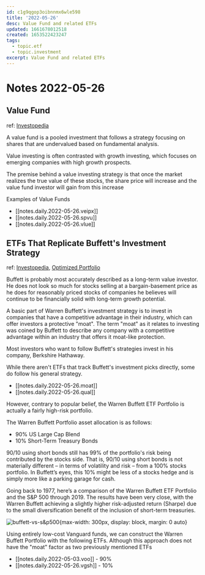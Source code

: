 ```yaml
---
id: c1g9qgop3oibnnmx6wle598
title: '2022-05-26'
desc: Value Fund and related ETFs
updated: 1661678012518
created: 1653522423247
tags:
  - topic.etf
  - topic.investment
excerpt: Value Fund and related ETFs
---
```

# Notes 2022-05-26

## Value Fund

ref: [Investopedia](https://www.investopedia.com/terms/v/valuefund.asp)

A value fund is a pooled investment that follows a strategy focusing on shares that are undervalued based on fundamental analysis.

Value investing is often contrasted with growth investing, which focuses on emerging companies with high growth prospects.

The premise behind a value investing strategy is that once the market realizes the true value of these stocks, the share price will increase and the value fund investor will gain from this increase

Examples of Value Funds
- [[notes.daily.2022-05-26.veipx]]
- [[notes.daily.2022-05-26.spvu]]
- [[notes.daily.2022-05-26.vlue]]

## ETFs That Replicate Buffett's Investment Strategy

ref: [Investopedia](https://www.investopedia.com/articles/investing/021916/3-etfs-replicate-buffets-investment-strategy-moat-xlf.asp), [Optimized Portfolio](https://www.optimizedportfolio.com/warren-buffett-portfolio/)

Buffett is probably most accurately described as a long-term value investor. He does not look so much for stocks selling at a bargain-basement price as he does for reasonably priced stocks of companies he believes will continue to be financially solid with long-term growth potential.

A basic part of Warren Buffett's investment strategy is to invest in companies that have a competitive advantage in their industry, which can offer investors a protective "moat". The term "moat" as it relates to investing was coined by Buffett to describe any company with a competitive advantage within an industry that offers it moat-like protection.

Most investors who want to follow Buffett's strategies invest in his company, Berkshire Hathaway.

While there aren't ETFs that track Buffett's investment picks directly, some do follow his general strategy.
- [[notes.daily.2022-05-26.moat]]
- [[notes.daily.2022-05-26.qual]]

However, contrary to popular belief, the Warren Buffett ETF Portfolio is actually a fairly high-risk portfolio.

The Warren Buffett Portfolio asset allocation is as follows:
- 90% US Large Cap Blend
- 10% Short-Term Treasury Bonds

90/10 using short bonds still has 99% of the portfolio's risk being contributed by the stocks side. That is, 90/10 using short bonds is not materially different – in terms of volatility and risk – from a 100% stocks portfolio. In Buffett’s eyes, this 10% might be less of a stocks hedge and is simply more like a parking garage for cash.

Going back to 1977, here’s a comparison of the Warren Buffett ETF Portfolio and the S&P 500 through 2019. The results have been very close, with the Warren Buffett achieving a slightly higher risk-adjusted return (Sharpe) due to the small diversification benefit of the inclusion of short-term treasuries.

![buffett-vs-s&p500](https://www.optimizedportfolio.com/wp-content/uploads/2020/11/warren-buffett-portfolio-performance-vs-sp-500-1536x967.png?ezimgfmt=ng:webp/ngcb1){max-width: 300px, display: block, margin: 0 auto}

Using entirely low-cost Vanguard funds, we can construct the Warren Buffett Portfolio with the following ETFs. Although this approach does not have the "moat" factor as two previously mentioned ETFs
- [[notes.daily.2022-05-03.voo]] - 90%
- [[notes.daily.2022-05-26.vgsh]] - 10%